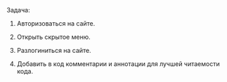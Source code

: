 Задача:

1. Авторизоваться на сайте.

2. Открыть скрытое меню.

3. Разлогиниться на сайте.

4. Добавить в код комментарии и аннотации для лучшей читаемости кода.
